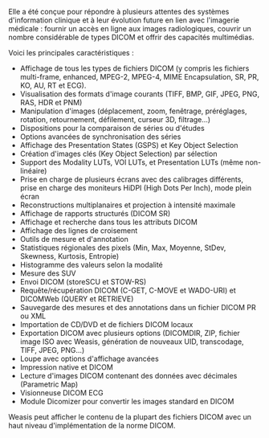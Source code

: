 Elle a été conçue pour répondre à plusieurs attentes des systèmes d'information clinique et à leur évolution future en lien avec l'imagerie médicale : fournir un accès en ligne aux images radiologiques, couvrir un nombre considérable de types DICOM et offrir des capacités multimédias.

Voici les principales caractéristiques :
* Affichage de tous les types de fichiers DICOM (y compris les fichiers multi-frame, enhanced, MPEG-2, MPEG-4, MIME Encapsulation, SR, PR, KO, AU, RT et ECG).
* Visualisation des formats d'image courants (TIFF, BMP, GIF, JPEG, PNG, RAS, HDR et PNM)
* Manipulation d'images (déplacement, zoom, fenêtrage, préréglages, rotation, retournement, défilement, curseur 3D, filtrage...)
* Dispositions pour la comparaison de séries ou d'études
* Options avancées de synchronisation des séries
* Affichage des Presentation States (GSPS) et Key Object Selection
* Création d'images clés (Key Object Selection) par sélection
* Support des Modality LUTs, VOI LUTs, et Presentation LUTs (même non-linéaire)
* Prise en charge de plusieurs écrans avec des calibrages différents, prise en charge des moniteurs HiDPI (High Dots Per Inch), mode plein écran
* Reconstructions multiplanaires et projection à intensité maximale
* Affichage de rapports structurés (DICOM SR)
* Affichage et recherche dans tous les attributs DICOM
* Affichage des lignes de croisement
* Outils de mesure et d'annotation
* Statistiques régionales des pixels (Min, Max, Moyenne, StDev, Skewness, Kurtosis, Entropie)
* Histogramme des valeurs selon la modalité
* Mesure des SUV
* Envoi DICOM (storeSCU et STOW-RS)
* Requête/récupération DICOM (C-GET, C-MOVE et WADO-URI) et DICOMWeb (QUERY et RETRIEVE)
* Sauvegarde des mesures et des annotations dans un fichier DICOM PR ou XML
* Importation de CD/DVD et de fichiers DICOM locaux
* Exportation DICOM avec plusieurs options (DICOMDIR, ZIP, fichier image ISO avec Weasis, génération de nouveaux UID, transcodage, TIFF, JPEG, PNG...)
* Loupe avec options d'affichage avancées
* Impression native et DICOM
* Lecture d'images DICOM contenant des données avec décimales (Parametric Map)
* Visionneuse DICOM ECG
* Module Dicomizer pour convertir les images standard en DICOM

Weasis peut afficher le contenu de la plupart des fichiers DICOM avec un haut niveau d'implémentation de la norme DICOM.
